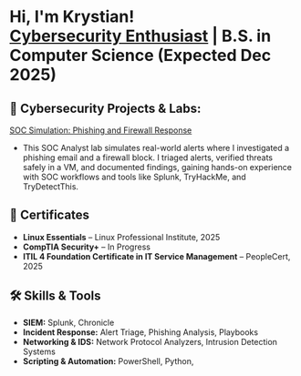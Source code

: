 <h1>Hi, I'm Krystian! <br/><a href="https://github.com/krystianczaja">Cybersecurity Enthusiast</a> | B.S. in Computer Science (Expected Dec 2025)</h1>

<h2>🔐 Cybersecurity Projects & Labs:</h2>

[SOC Simulation: Phishing and Firewall Response](https://github.com/Krystianczaja/SocAnalystPhishingLab)

  
  - This SOC Analyst lab simulates real-world alerts where I investigated a phishing email and a firewall block. I triaged alerts, verified threats safely in a VM, and documented findings, gaining hands-on experience with SOC workflows and tools like Splunk, TryHackMe, and TryDetectThis.

<h2>📜 Certificates</h2>

- **Linux Essentials** – Linux Professional Institute, 2025  
- **CompTIA Security+** – In Progress  
- **ITIL 4 Foundation Certificate in IT Service Management** – PeopleCert, 2025


<h2>🛠️ Skills & Tools</h2>

- **SIEM:** Splunk, Chronicle  
- **Incident Response:** Alert Triage, Phishing Analysis, Playbooks  
- **Networking & IDS:** Network Protocol Analyzers, Intrusion Detection Systems  
- **Scripting & Automation:** PowerShell, Python,

